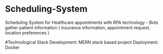 # Scheduling-System
Scheduling System for Healthcare appointments with RPA technology - Bots gather patient information
( insurance information, appointment request, location preferences )

#Technological Stack
Development: MERN stack based project
Deployment: Docker
